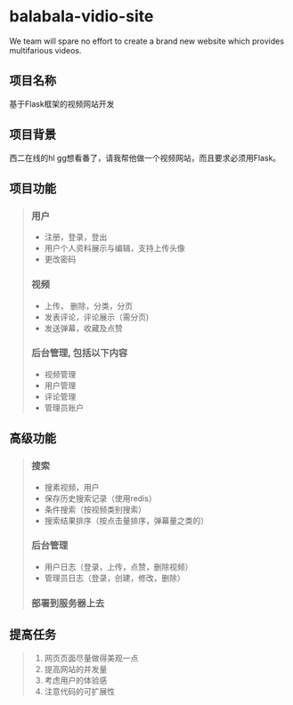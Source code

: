 # balabala-vidio-site
We team will spare no effort to create a brand new website which provides multifarious videos.
## 项目名称

基于Flask框架的视频网站开发

## 项目背景

西二在线的hl gg想看番了，请我帮他做⼀个视频⽹站，而且要求必须用Flask。

## 项目功能

> ### ⽤户
>
> - 注册，登录，登出
> - ⽤户个⼈资料展示与编辑，⽀持上传头像
> - 更改密码   
>
> ### 视频
>
> - 上传， 删除，分类，分⻚
> - 发表评论，评论展示（需分⻚)
> - 发送弹幕，收藏及点赞
>
> ### 后台管理, 包括以下内容
>
> - 视频管理
> - ⽤户管理
> - 评论管理
> - 管理员账户

## 高级功能

> ### 搜索
>
> - 搜素视频，用户
> - 保存历史搜索记录（使用redis）
> - 条件搜索（按视频类别搜索）
> - 搜索结果排序（按点击量排序，弹幕量之类的）
>
> ### 后台管理
>
> - 用户日志（登录，上传，点赞，删除视频）
> - 管理员日志（登录，创建，修改，删除）
>
> ### 部署到服务器上去

## 提高任务

> 1. ⽹⻚⻚⾯尽量做得美观⼀点
> 2. 提⾼⽹站的并发量
> 3. 考虑⽤户的体验感
> 4. 注意代码的可扩展性
